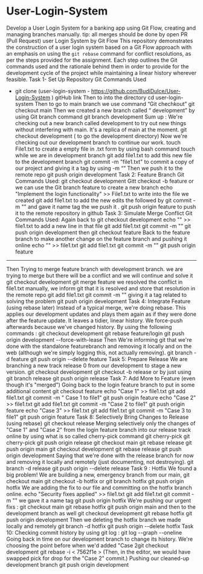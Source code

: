 # User-Login-System
Develop a User Login System for a banking app using Git Flow, creating and managing branches manually. tip: all merges should be done by open PR (Pull Request)
user Login System by Git Flow
This repository demonstrates the construction of a user login system based on a Git Flow approach with an emphasis on using the `git rebase` command for conflict resolutions, as per the steps provided for the assignment. Each step outlines the Git commands used and the rationale behind them in order to provide for the development cycle of the project while maintaining a linear history wherever feasible.
Task 1- Set Up Repository
Git Commands Used
- git clone (user-login-system - https://github.com/BudiDulce/User-Login-System ) gitHub link
Then to into the directory
cd user-login-system
Then to go to main branch we use command “Git chechkout”
git checkout main
Then we created a new branch called “ development” by using Git branch command
git branch development
Sum up :
We're checking out a new branch called development to try out new things without interfering with main. It's a replica of main at the moment.
git checkout development ( to go the development directory)
Now we're checking out our development branch to continue our work.
touch File1.txt to create a empty file in .txt form by using bash command touch
while we are in development branch
git add file1.txt to add this new file to the development branch
git commit -m "file1.txt" to commit a copy of our project and giving it a tag by using -m “”
Then we push it to the remote repo
git push origin development
Task 2: Feature Branch
Git Commands Used:
git checkout development
Gitt checkout -b feature or we can use the Git branch feature to create a new branch
echo "Implement the login functionality" >> File1.txt to write into the file we created
git add file1.txt to add the new edits the followed by
git commit -m "" and gave it name tag the we push it
.
git push origin feature to push it to the remote repository in github
Task 3: Simulate Merge Conflict
Git Commands Used:
Again back to git checkout development
echo "" >> file1.txt to add a new line in that file
git add file1.txt
git commit -m ""
git push origin development
then
git checkout feature
Back to the feature branch to make another change on the feature branch and pushing it online
echo "" >> file1.txt
git add file1.txt
git commit -m ""
git push origin feature
____________________________
Then Trying to merge feature branch with development branch. we are trying to merge but there will be a conflict and we will continue and solve it
git checkout development
git merge feature
we resolved the conflict in file1.txt manually, we inform git that it is resolved and store that resolution in the remote repo
git add file1.txt
git commit -m "" giving it a tag related to solving the problem
git push origin development
Task 4: Integrate Feature (using rebase later) Instead of a typical merge, we're doing rebase. This applies our development updates and plays them again as if they were done after the feature update. It leaves a tidier, linear history. We force-push afterwards because we've changed history.
By using the following commands :
git checkout development
git rebase feature/login
git push origin development --force-with-lease
Then
We're informing git that we're done with the standalone featurebranch and removing it locally and on the web (although we're simply logging this, not actually removing).
git branch -d feature
git push origin --delete feature
Task 5: Prepare Release We are branching a new track release 0 from our development to stage a new version.
git checkout development
git checkout -b release or by just using git branch release
git push origin release
Task 7: Add More to Feature (even though it's "merged") Going back to the login feature branch to put in some additional content
git checkout feature
echo "Case 1" >> file1.txt
git add file1.txt
git commit -m " Case 1 to file1"
git push origin feature
echo "Case 2" >> file1.txt
git add file1.txt
git commit -m "Case 2 to file1"
git push origin feature
echo "Case 3" >> file1.txt
git add file1.txt
git commit -m "Case 3 to file1"
git push origin feature
Task 8: Selectively Bring Changes to Release (using rebase)
git checkout release
Merging selectively only the changes of "Case 1" and "Case 2" from the login feature branch into our release track online by using what is so called cherry-pick command
git cherry-pick <commit-id-for-Case-1>
git cherry-pick <commit-id-for-Case-2>
git push origin release
git checkout main
git rebase release
git push origin main
git checkout development
git rebase release
git push origin development
Saying that we're done with the release branch for now and removing it locally and remotely (just documenting, not destroying).
git branch -d release
git push origin --delete release
Task 9 : Hotfix
We found a big problem! We are building a new, emergency branch from our main,
git checkout main
git checkout -b hotfix or git branch hotfix
git push origin hotfix
We are adding the fix to our file and committing on the hotfix branch online.
echo "Security fixes applied" >> file1.txt
git add file1.txt
git commit -m "" we gave it a name tag
git push origin hotfix
We're pushing our urgent fixs :
git checkout main
git rebase hotfix
git push origin main
and then to the development branch as well
git checkout development
git rebase hotfix
git push origin development
Then we deleting the hotfix branch we made locally and remotely
git branch -d hotfix
git push origin --delete hotfix
Task 10:
Checking commit history by using git log :
git log --graph --oneline
Going back in time on our development branch to change its history. We're choosing the point before when we'd added "Case 2git checkout development
git rebase -i < 7562f1e >
(Then, in the editor, we would have swapped pick for drop for the "Case 2" commit.)
Pushing our cleaned-up development branch
git push origin development
